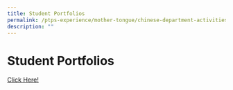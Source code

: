 ```yaml
---
title: Student Portfolios
permalink: /ptps-experience/mother-tongue/chinese-department-activities/student-portfolios/
description: ""
---
```


# Student Portfolios

[Click Here!](https://sites.google.com/moe.edu.sg/studentsportfolio/home)